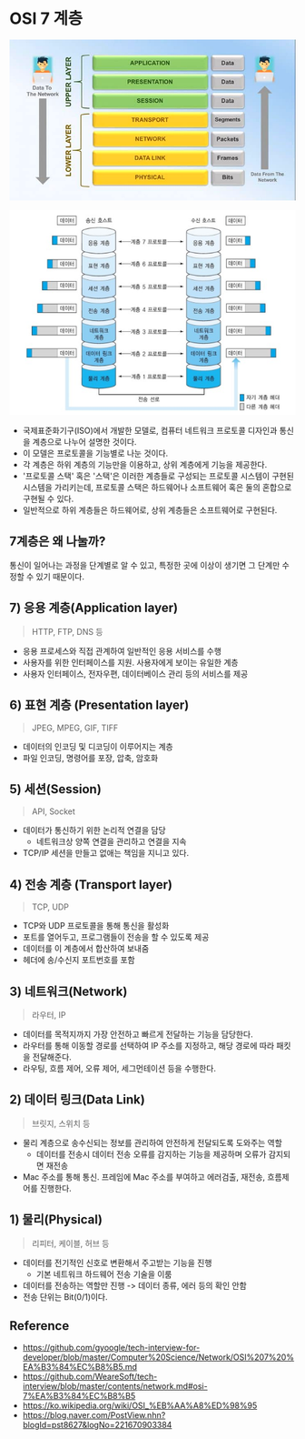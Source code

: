 # OSI 7 계층

![osi 7 layer](./image/osi_7layers.png)

![osi 7 layer header](./image/osi_7layers_header.png)

- 국제표준화기구(ISO)에서 개발한 모델로, 컴퓨터 네트워크 프로토콜 디자인과 통신을 계층으로 나누어 설명한 것이다.
- 이 모델은 프로토콜을 기능별로 나눈 것이다.
- 각 계층은 하위 계층의 기능만을 이용하고, 상위 계층에게 기능을 제공한다.
- '프로토콜 스택' 혹은 '스택'은 이러한 계층들로 구성되는 프로토콜 시스템이 구현된 시스템을 가리키는데, 프로토콜 스택은 하드웨어나 소프트웨어 혹은 둘의 혼합으로 구현될 수 있다.
- 일반적으로 하위 계층들은 하드웨어로, 상위 계층들은 소프트웨어로 구현된다.

## 7계층은 왜 나눌까?

통신이 일어나는 과정을 단계별로 알 수 있고, 특정한 곳에 이상이 생기면 그 단계만 수정할 수 있기 때문이다.

## 7) 응용 계층(Application layer)

> HTTP, FTP, DNS 등

- 응용 프로세스와 직접 관계하여 일반적인 응용 서비스를 수행
- 사용자를 위한 인터페이스를 지원. 사용자에게 보이는 유일한 계층
- 사용자 인터페이스, 전자우편, 데이터베이스 관리 등의 서비스를 제공

## 6) 표현 계층 (Presentation layer)

> JPEG, MPEG, GIF, TIFF

- 데이터의 인코딩 및 디코딩이 이루어지는 계층
- 파일 인코딩, 명령어를 포장, 압축, 암호화

## 5) 세션(Session)

> API, Socket

- 데이터가 통신하기 위한 논리적 연결을 담당
  - 네트워크상 양쪽 연결을 관리하고 연결을 지속
- TCP/IP 세션을 만들고 없애는 책임을 지니고 있다.

## 4) 전송 계층 (Transport layer)

> TCP, UDP

- TCP와 UDP 프로토콜을 통해 통신을 활성화
- 포트를 열어두고, 프로그램들이 전송을 할 수 있도록 제공
- 데이터를 이 계층에서 합산하여 보내줌
- 헤더에 송/수신지 포트번호를 포함

## 3) 네트워크(Network)

> 라우터, IP

- 데이터를 목적지까지 가장 안전하고 빠르게 전달하는 기능을 담당한다.
- 라우터를 통해 이동할 경로를 선택하여 IP 주소를 지정하고, 해당 경로에 따라 패킷을 전달해준다.
- 라우팅, 흐름 제어, 오류 제어, 세그먼테이션 등을 수행한다.

## 2) 데이터 링크(Data Link)

> 브릿지, 스위치 등

- 물리 계층으로 송수신되는 정보를 관리하여 안전하게 전달되도록 도와주는 역할
  - 데이터를 전송시 데이터 전송 오류를 감지하는 기능을 제공하며 오류가 감지되면 재전송
- Mac 주소를 통해 통신. 프레임에 Mac 주소를 부여하고 에러검출, 재전송, 흐름제어를 진행한다.

## 1) 물리(Physical)

> 리피터, 케이블, 허브 등

- 데이터를 전기적인 신호로 변환해서 주고받는 기능을 진행
  - 기본 네트워크 하드웨어 전송 기술을 이룸
- 데이터를 전송하는 역할만 진행 -> 데이터 종류, 에러 등의 확인 안함
- 전송 단위는 Bit(0/1)이다.

## Reference

- <https://github.com/gyoogle/tech-interview-for-developer/blob/master/Computer%20Science/Network/OSI%207%20%EA%B3%84%EC%B8%B5.md>
- <https://github.com/WeareSoft/tech-interview/blob/master/contents/network.md#osi-7%EA%B3%84%EC%B8%B5>
- <https://ko.wikipedia.org/wiki/OSI_%EB%AA%A8%ED%98%95>
- <https://blog.naver.com/PostView.nhn?blogId=pst8627&logNo=221670903384>